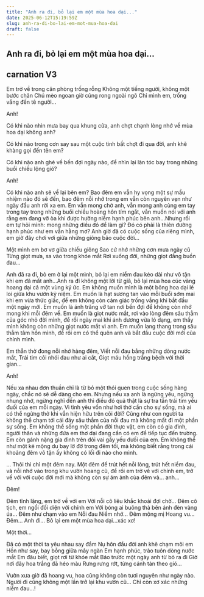 ```yaml
---
title: "Anh ra đi, bỏ lại em một mùa hoa dại..."
date: 2025-06-12T15:19:59Z
slug: anh-ra-di-bo-lai-em-mot-mua-hoa-dai
draft: false
---
```


## Anh ra đi, bỏ lại em một mùa hoa dại...

## carnation V3

Em trở về trong căn phòng trống rỗng 
Không một tiếng người, không một bước chân 
Chú mèo ngoan giờ cũng rong ngoài ngõ 
Chỉ mình em, trống vắng đến tê người…
 
Anh!
 
Có khi nào nhìn mưa bay qua khung cửa, anh chợt chạnh lòng nhớ về mùa hoa dại không anh?
 
Có khi nào trong cơn say sau một cuộc tình bất chợt đi qua đời, anh khẽ khàng gọi đến tên em?
 
Có khi nào anh ghé về bến đợi ngày nào, để nhìn lại làn tóc bay trong những buổi chiều lộng gió?
 
Anh! 
 
Có khi nào anh sẽ về lại bên em? Bao đêm em vẫn hy vọng một sự mầu nhiệm nào đó sẽ đến, bao đêm nỗi nhớ trong em vẫn còn nguyên vẹn như ngày đầu anh rời xa em. Em vẫn mong chờ anh, vẫn mong anh cùng em tay trong tay trong những buổi chiều hoàng hôn tím ngắt, vẫn muốn nói với anh rằng em đang vỡ òa khi được hưởng niềm hạnh phúc bên anh…Nhưng rồi em tự hỏi mình: mong những điều đó để làm gì? Đó có phải là thiên đường hạnh phúc như em vẫn hằng mơ? Anh giờ đã có cuộc sống của riêng mình, em giờ đây chơi vơi giữa những giông bão cuộc đời…
 
Một mình em bơ vơ giữa chiều giông 
Sao cứ nhớ những cơn mưa ngày cũ 
Từng giọt mưa, sa vào trong khóe mắt 
Rơi xuống đời, những giọt đắng buồn đau...
 
Anh đã ra đi, bỏ em ở lại một mình, bỏ lại em niềm đau kéo dài như vô tận khi em đã mất anh…Anh ra đi không một lời từ giã, bỏ lại mùa hoa cúc vàng hoang dại cả một vùng ký ức. Em không muốn mình là một bông hoa dại lẻ loi giữa khu vườn kỷ niệm. Em muốn là hạt sương tan vào mỗi buổi sớm mai khi em vừa thức giấc, để em không còn cảm giác trống vắng khi bắt đầu một ngày mới. Em muốn là ánh trăng vỡ tan nơi bến đợi để không còn nhớ mong khi mỗi đêm về. Em muốn là giọt nước mắt, rơi vào lòng đêm sâu thẳm của góc nhỏ đời mình, để rồi ngày mai khi ánh dương vừa ló dạng, em thấy mình không còn những giọt nước mắt vì anh. Em muốn lang thang trong sâu thẳm tâm hồn mình, để rồi em có thể quên anh và bắt đầu cuộc đời mới của chính mình.
 
Em thẫn thờ đong nỗi nhớ hàng đêm, 
Viết nỗi đau bằng những dòng nước mắt, 
Trái tim côi nhói đau như ai cắt, 
Giọt máu hồng trắng bệch với thời gian…
 
Anh! 
 
Nếu xa nhau đơn thuần chỉ là từ bỏ một thói quen trong cuộc sống hàng ngày, chắc nó sẽ dễ dàng cho em. Nhưng nếu xa anh là ngừng yêu, ngừng nhung nhớ, ngừng nghĩ đến anh thì điều đó quả thật là sự tra tấn trái tim yếu đuối của em mỗi ngày. Vì tình yêu vốn như hơi thở cần cho sự sống, mà ai có thể ngừng thở khi vẫn hiện hữu trên cõi đời? Cũng như con người ta không thể chạm tới cái đáy sâu thẳm của nỗi đau mà không mất đi một phần sự sống. Em không thể sống một phần đời thực vật, em còn có gia đình, người thân và những đứa em thơ dại đang cần có em để tiếp tục đến trường. Em còn gánh nặng gia đình trên đôi vai gầy yếu đưối của em. Em không thể như một kẻ mộng du bay lờ đờ trong đêm tối, mà không biết rằng trong cái khoảng đêm vô tận ấy không có lối đi nào cho mình. 
 
… Thôi thì chỉ một đêm nay. Một đêm để trút hết nỗi lòng, trút hết niềm đau, và nỗi nhớ vào trong khu vườn hoang cũ, để rồi em trở về với chính em, trở về với với cuộc đời mới mà không còn sự ám ảnh của đêm và... anh...
 
 
Đêm! 
 
Đêm tĩnh lặng, em trở về với em 
Với nỗi cô liêu khắc khoải đợi chờ... 
Đêm cô tịch, em ngồi đối diện với chính em 
Với bóng ai buông thả bên ánh đèn vàng úa… 
Đêm như chạm vào em 
Nỗi đau 
Niềm nhớ... 
Đêm mộng mị 
Hoang vu... 
Đêm… 
Anh đi… 
Bỏ lại em một mùa hoa dại…xác xơ!
 
Một thời... 
 
Đã có một thời ta yêu nhau say đắm 
Nụ hôn đầu đời anh khẽ chạm môi em 
Hồn như say, bay bỗng giữa mây ngàn 
Em hạnh phúc, trào tuôn dòng nước mắt 
Em đâu biết, giọt rơi từ khóe mắt 
Báo trước một ngày anh từ bỏ ra đi 
Giờ nơi đây hoa trắng đã héo màu 
Rưng rưng rớt, từng cánh tàn theo gió...
 
Vườn xưa giờ đã hoang vu, hoa cũng không còn tươi nguyên như ngày nào. Người đi cũng không một lần trở lại khu vườn cũ... Chỉ còn xơ xác những niềm đau...!